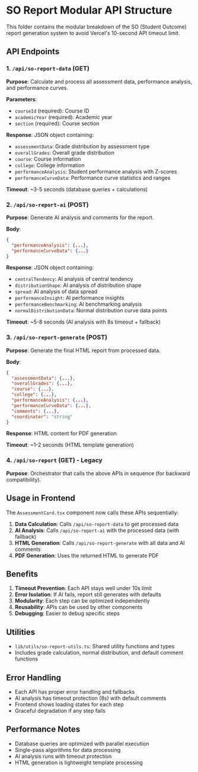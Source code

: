 # SO Report Modular API Structure

This folder contains the modular breakdown of the SO (Student Outcome) report generation system to avoid Vercel's 10-second API timeout limit.

## API Endpoints

### 1. `/api/so-report-data` (GET)
**Purpose**: Calculate and process all assessment data, performance analysis, and performance curves.

**Parameters**:
- `courseId` (required): Course ID
- `academicYear` (required): Academic year
- `section` (required): Course section

**Response**: JSON object containing:
- `assessmentData`: Grade distribution by assessment type
- `overallGrades`: Overall grade distribution
- `course`: Course information
- `college`: College information  
- `performanceAnalysis`: Student performance analysis with Z-scores
- `performanceCurveData`: Performance curve statistics and ranges

**Timeout**: ~3-5 seconds (database queries + calculations)

### 2. `/api/so-report-ai` (POST)
**Purpose**: Generate AI analysis and comments for the report.

**Body**:
```json
{
  "performanceAnalysis": {...},
  "performanceCurveData": {...}
}
```

**Response**: JSON object containing:
- `centralTendency`: AI analysis of central tendency
- `distributionShape`: AI analysis of distribution shape
- `spread`: AI analysis of data spread
- `performanceInsight`: AI performance insights
- `performanceBenchmarking`: AI benchmarking analysis
- `normalDistributionData`: Normal distribution curve data points

**Timeout**: ~5-8 seconds (AI analysis with 8s timeout + fallback)

### 3. `/api/so-report-generate` (POST)
**Purpose**: Generate the final HTML report from processed data.

**Body**:
```json
{
  "assessmentData": {...},
  "overallGrades": {...},
  "course": {...},
  "college": {...},
  "performanceAnalysis": {...},
  "performanceCurveData": {...},
  "comments": {...},
  "coordinator": "string"
}
```

**Response**: HTML content for PDF generation

**Timeout**: ~1-2 seconds (HTML template generation)

### 4. `/api/so-report` (GET) - Legacy
**Purpose**: Orchestrator that calls the above APIs in sequence (for backward compatibility).

## Usage in Frontend

The `AssessmentCard.tsx` component now calls these APIs sequentially:

1. **Data Calculation**: Calls `/api/so-report-data` to get processed data
2. **AI Analysis**: Calls `/api/so-report-ai` with the processed data (with fallback)
3. **HTML Generation**: Calls `/api/so-report-generate` with all data and AI comments
4. **PDF Generation**: Uses the returned HTML to generate PDF

## Benefits

1. **Timeout Prevention**: Each API stays well under 10s limit
2. **Error Isolation**: If AI fails, report still generates with defaults
3. **Modularity**: Each step can be optimized independently
4. **Reusability**: APIs can be used by other components
5. **Debugging**: Easier to debug specific steps

## Utilities

- `lib/utils/so-report-utils.ts`: Shared utility functions and types
- Includes grade calculation, normal distribution, and default comment functions

## Error Handling

- Each API has proper error handling and fallbacks
- AI analysis has timeout protection (8s) with default comments
- Frontend shows loading states for each step
- Graceful degradation if any step fails

## Performance Notes

- Database queries are optimized with parallel execution
- Single-pass algorithms for data processing
- AI analysis runs with timeout protection
- HTML generation is lightweight template processing
